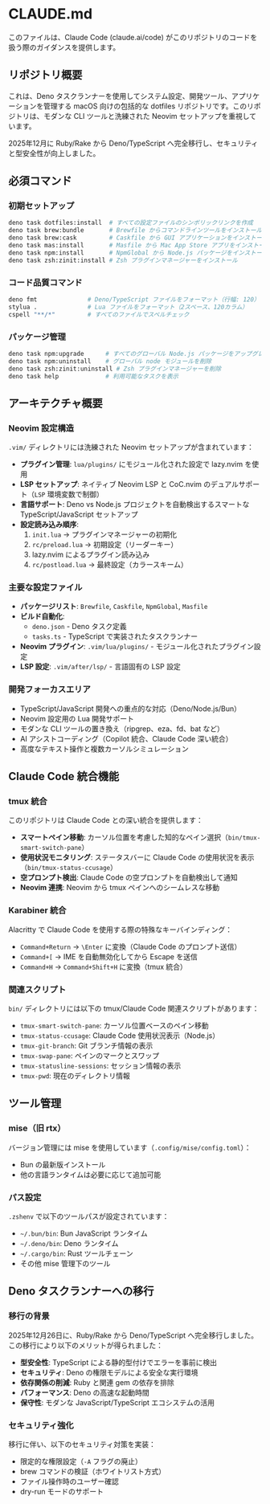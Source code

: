 # CLAUDE.md

このファイルは、Claude Code (claude.ai/code) がこのリポジトリのコードを扱う際のガイダンスを提供します。

## リポジトリ概要

これは、Deno タスクランナーを使用してシステム設定、開発ツール、アプリケーションを管理する macOS 向けの包括的な dotfiles リポジトリです。このリポジトリは、モダンな CLI ツールと洗練された Neovim セットアップを重視しています。

2025年12月に Ruby/Rake から Deno/TypeScript へ完全移行し、セキュリティと型安全性が向上しました。

## 必須コマンド

### 初期セットアップ

```bash
deno task dotfiles:install  # すべての設定ファイルのシンボリックリンクを作成
deno task brew:bundle       # Brewfile からコマンドラインツールをインストール
deno task brew:cask         # Caskfile から GUI アプリケーションをインストール
deno task mas:install       # Masfile から Mac App Store アプリをインストール
deno task npm:install       # NpmGlobal から Node.js パッケージをインストール（yarn 使用）
deno task zsh:zinit:install # Zsh プラグインマネージャーをインストール
```

### コード品質コマンド

```bash
deno fmt              # Deno/TypeScript ファイルをフォーマット（行幅: 120）
stylua .              # Lua ファイルをフォーマット（2スペース、120カラム）
cspell "**/*"         # すべてのファイルでスペルチェック
```

### パッケージ管理

```bash
deno task npm:upgrade      # すべてのグローバル Node.js パッケージをアップグレード
deno task npm:uninstall    # グローバル node モジュールを削除
deno task zsh:zinit:uninstall # Zsh プラグインマネージャーを削除
deno task help             # 利用可能なタスクを表示
```

## アーキテクチャ概要

### Neovim 設定構造

`.vim/` ディレクトリには洗練された Neovim セットアップが含まれています：

- **プラグイン管理**: `lua/plugins/` にモジュール化された設定で lazy.nvim を使用
- **LSP セットアップ**: ネイティブ Neovim LSP と CoC.nvim のデュアルサポート（`LSP` 環境変数で制御）
- **言語サポート**: Deno vs Node.js プロジェクトを自動検出するスマートな TypeScript/JavaScript セットアップ
- **設定読み込み順序**:
  1. `init.lua` → プラグインマネージャーの初期化
  2. `rc/preload.lua` → 初期設定（リーダーキー）
  3. lazy.nvim によるプラグイン読み込み
  4. `rc/postload.lua` → 最終設定（カラースキーム）

### 主要な設定ファイル

- **パッケージリスト**: `Brewfile`, `Caskfile`, `NpmGlobal`, `Masfile`
- **ビルド自動化**: 
  - `deno.json` - Deno タスク定義
  - `tasks.ts` - TypeScript で実装されたタスクランナー
- **Neovim プラグイン**: `.vim/lua/plugins/` - モジュール化されたプラグイン設定
- **LSP 設定**: `.vim/after/lsp/` - 言語固有の LSP 設定

### 開発フォーカスエリア

- TypeScript/JavaScript 開発への重点的な対応（Deno/Node.js/Bun）
- Neovim 設定用の Lua 開発サポート
- モダンな CLI ツールの置き換え（ripgrep、eza、fd、bat など）
- AI アシストコーディング（Copilot 統合、Claude Code 深い統合）
- 高度なテキスト操作と複数カーソルシミュレーション

## Claude Code 統合機能

### tmux 統合

このリポジトリは Claude Code との深い統合を提供します：

- **スマートペイン移動**: カーソル位置を考慮した知的なペイン選択（`bin/tmux-smart-switch-pane`）
- **使用状況モニタリング**: ステータスバーに Claude Code の使用状況を表示（`bin/tmux-status-ccusage`）
- **空プロンプト検出**: Claude Code の空プロンプトを自動検出して通知
- **Neovim 連携**: Neovim から tmux ペインへのシームレスな移動

### Karabiner 統合

Alacritty で Claude Code を使用する際の特殊なキーバインディング：

- `Command+Return` → `\Enter` に変換（Claude Code のプロンプト送信）
- `Command+[` → IME を自動無効化してから Escape を送信
- `Command+H` → `Command+Shift+H` に変換（tmux 統合）

### 関連スクリプト

`bin/` ディレクトリには以下の tmux/Claude Code 関連スクリプトがあります：

- `tmux-smart-switch-pane`: カーソル位置ベースのペイン移動
- `tmux-status-ccusage`: Claude Code 使用状況表示（Node.js）
- `tmux-git-branch`: Git ブランチ情報の表示
- `tmux-swap-pane`: ペインのマークとスワップ
- `tmux-statusline-sessions`: セッション情報の表示
- `tmux-pwd`: 現在のディレクトリ情報

## ツール管理

### mise（旧 rtx）

バージョン管理には mise を使用しています（`.config/mise/config.toml`）：

- Bun の最新版インストール
- 他の言語ランタイムは必要に応じて追加可能

### パス設定

`.zshenv` で以下のツールパスが設定されています：

- `~/.bun/bin`: Bun JavaScript ランタイム
- `~/.deno/bin`: Deno ランタイム
- `~/.cargo/bin`: Rust ツールチェーン
- その他 mise 管理下のツール

## Deno タスクランナーへの移行

### 移行の背景

2025年12月26日に、Ruby/Rake から Deno/TypeScript へ完全移行しました。この移行により以下のメリットが得られました：

- **型安全性**: TypeScript による静的型付けでエラーを事前に検出
- **セキュリティ**: Deno の権限モデルによる安全な実行環境
- **依存関係の削減**: Ruby と関連 gem の依存を排除
- **パフォーマンス**: Deno の高速な起動時間
- **保守性**: モダンな JavaScript/TypeScript エコシステムの活用

### セキュリティ強化

移行に伴い、以下のセキュリティ対策を実装：

- 限定的な権限設定（`-A` フラグの廃止）
- brew コマンドの検証（ホワイトリスト方式）
- ファイル操作時のユーザー確認
- dry-run モードのサポート
